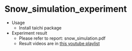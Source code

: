﻿# Snow_simulation_experiment
+ Usage
  + Install taichi package
+ Experiment result
  + Please refer to report: snow_simulation.pdf
  + Result videos are in [this youtube playlist](https://www.youtube.com/watch?v=Cxg7x7qMWxk&list=PLTNy_HFJIhinfaYEZrb2ORpM6dxey9AOk)
